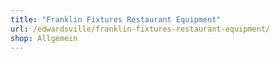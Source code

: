 ```yaml
---
title: "Franklin Fixtures Restaurant Equipment"
url: /edwardsville/franklin-fixtures-restaurant-equipment/
shop: Allgemein
---
```

